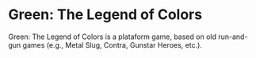 # Green: The Legend of Colors

Green: The Legend of Colors is a plataform game, based on old run-and-gun games (e.g., Metal Slug, Contra, Gunstar Heroes, etc.).

